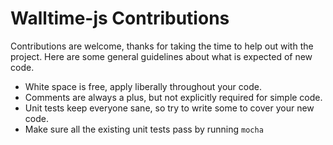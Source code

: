 Walltime-js Contributions
=

Contributions are welcome, thanks for taking the time to help out with the project.  Here are some general guidelines about what is expected of new code.

- White space is free, apply liberally throughout your code.
- Comments are always a plus, but not explicitly required for simple code.
- Unit tests keep everyone sane, so try to write some to cover your new code.
- Make sure all the existing unit tests pass by running `mocha`